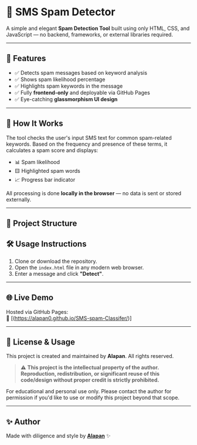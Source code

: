 # 📩 SMS Spam Detector

A simple and elegant **Spam Detection Tool** built using only HTML, CSS, and JavaScript — no backend, frameworks, or external libraries required.

---

## 🚀 Features

- ✅ Detects spam messages based on keyword analysis
- ✅ Shows spam likelihood percentage
- ✅ Highlights spam keywords in the message
- ✅ Fully **frontend-only** and deployable via GitHub Pages
- ✅ Eye-catching **glassmorphism UI design**

---

## 🧠 How It Works

The tool checks the user's input SMS text for common spam-related keywords. Based on the frequency and presence of these terms, it calculates a spam score and displays:
- 📊 Spam likelihood
- 🟨 Highlighted spam words
- 📈 Progress bar indicator

All processing is done **locally in the browser** — no data is sent or stored externally.

---

## 📂 Project Structure

## 🛠 Usage Instructions

1. Clone or download the repository.
2. Open the `index.html` file in any modern web browser.
3. Enter a message and click **"Detect"**.

---


## 🌐 Live Demo

Hosted via GitHub Pages:  
🔗 [(https://alapan0.github.io/SMS-spam-Classifer/)]

---


## 📜 License & Usage

This project is created and maintained by **Alapan**. All rights reserved.

> ⚠️ **This project is the intellectual property of the author. Reproduction, redistribution, or significant reuse of this code/design without proper credit is strictly prohibited.**

For educational and personal use only. Please contact the author for permission if you'd like to use or modify this project beyond that scope.

---


## ✨ Author

Made with diligence and style by **[Alapan](https://github.com/Alapan0)** ✨
